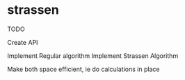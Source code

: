 # strassen
TODO

Create API

Implement Regular algorithm
Implement Strassen Algorithm

Make both space efficient, ie do calculations in place